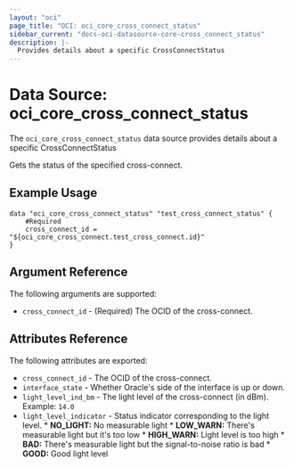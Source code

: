 ```yaml
---
layout: "oci"
page_title: "OCI: oci_core_cross_connect_status"
sidebar_current: "docs-oci-datasource-core-cross_connect_status"
description: |-
  Provides details about a specific CrossConnectStatus
---
```


# Data Source: oci_core_cross_connect_status
The `oci_core_cross_connect_status` data source provides details about a specific CrossConnectStatus

Gets the status of the specified cross-connect.


## Example Usage

```hcl
data "oci_core_cross_connect_status" "test_cross_connect_status" {
	#Required
	cross_connect_id = "${oci_core_cross_connect.test_cross_connect.id}"
}
```

## Argument Reference

The following arguments are supported:

* `cross_connect_id` - (Required) The OCID of the cross-connect.


## Attributes Reference

The following attributes are exported:

* `cross_connect_id` - The OCID of the cross-connect.
* `interface_state` - Whether Oracle's side of the interface is up or down.
* `light_level_ind_bm` - The light level of the cross-connect (in dBm).  Example: `14.0` 
* `light_level_indicator` - Status indicator corresponding to the light level.    * **NO_LIGHT:** No measurable light    * **LOW_WARN:** There's measurable light but it's too low    * **HIGH_WARN:** Light level is too high    * **BAD:** There's measurable light but the signal-to-noise ratio is bad    * **GOOD:** Good light level 

